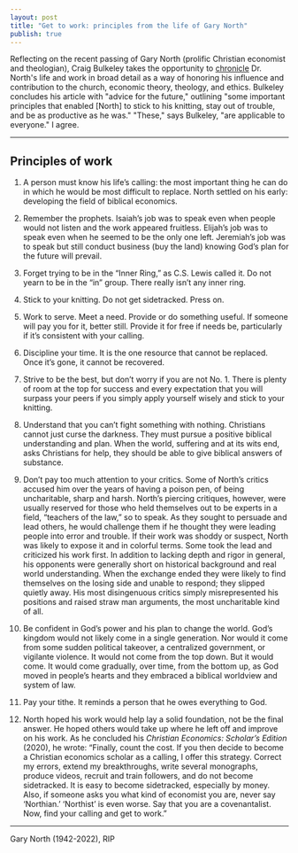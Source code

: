 ```yaml
---
layout: post
title: "Get to work: principles from the life of Gary North"
publish: true
---
```


Reflecting on the recent passing of Gary North (prolific Christian economist and theologian), Craig Bulkeley takes the opportunity to [chronicle](https://www.garynorth.com/public/23334.cfm?fbclid=IwAR2hNff2ePu204_p4ax9u-lP1JmprLoiWgUOnQeaZzYreVWo1884siOJqh8) Dr. North's life and work in broad detail as a way of honoring his influence and contribution to the church, economic theory, theology, and ethics. Bulkeley concludes his article with "advice for the future," outlining "some important principles that enabled [North] to stick to his knitting, stay out of trouble, and be as productive as he was." "These," says Bulkeley, "are applicable to everyone." I agree.

***

## Principles of work

1. A person must know his life’s calling: the most important thing he can do in which he would be most difficult to replace. North settled on his early: developing the field of biblical economics.

2. Remember the prophets. Isaiah’s job was to speak even when people would not listen and the work appeared fruitless. Elijah’s job was to speak even when he seemed to be the only one left. Jeremiah’s job was to speak but still conduct business (buy the land) knowing God’s plan for the future will prevail.

3. Forget trying to be in the “Inner Ring,” as C.S. Lewis called it. Do not yearn to be in the “in” group. There really isn’t any inner ring. 

4. Stick to your knitting. Do not get sidetracked. Press on.

5. Work to serve. Meet a need. Provide or do something useful. If someone will pay you for it, better still. Provide it for free if needs be, particularly if it’s consistent with your calling.

6. Discipline your time. It is the one resource that cannot be replaced. Once it’s gone, it cannot be recovered.

7. Strive to be the best, but don’t worry if you are not No. 1. There is plenty of room at the top for success and every expectation that you will surpass your peers if you simply apply yourself wisely and stick to your knitting.

8. Understand that you can’t fight something with nothing. Christians cannot just curse the darkness. They must pursue a positive biblical understanding and plan. When the world, suffering and at its wits end, asks Christians for help, they should be able to give biblical answers of substance.

9. Don’t pay too much attention to your critics. Some of North’s critics accused him over the years of having a poison pen, of being uncharitable, sharp and harsh. North’s piercing critiques, however, were usually reserved for those who held themselves out to be experts in a field, “teachers of the law,” so to speak. As they sought to persuade and lead others, he would challenge them if he thought they were leading people into error and trouble. If their work was shoddy or suspect, North was likely to expose it and in colorful terms. Some took the lead and criticized his work first. In addition to lacking depth and rigor in general, his opponents were generally short on historical background and real world understanding. When the exchange ended they were likely to find themselves on the losing side and unable to respond; they slipped quietly away. His most disingenuous critics simply misrepresented his positions and raised straw man arguments, the most uncharitable kind of all.

10. Be confident in God’s power and his plan to change the world. God’s kingdom would not likely come in a single generation. Nor would it come from some sudden political takeover, a centralized government, or vigilante violence. It would not come from the top down. But it would come. It would come gradually, over time, from the bottom up, as God moved in people’s hearts and they embraced a biblical worldview and system of law.

11. Pay your tithe. It reminds a person that he owes everything to God.

12. North hoped his work would help lay a solid foundation, not be the final answer. He hoped others would take up where he left off and improve on his work. As he concluded his *Christian Economics: Scholar’s Edition* (2020), he wrote: “Finally, count the cost. If you then decide to become a Christian economics scholar as a calling, I offer this strategy. Correct my errors, extend my breakthroughs, write several monographs, produce videos, recruit and train followers, and do not become sidetracked. It is easy to become sidetracked, especially by money. Also, if someone asks you what kind of economist you are, never say ‘Northian.’ ‘Northist’ is even worse. Say that you are a covenantalist. Now, find your calling and get to work.”

***

Gary North (1942-2022), RIP